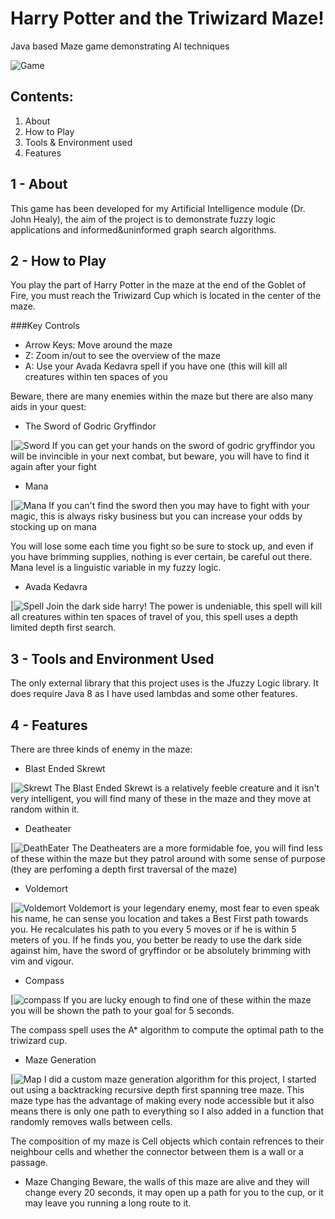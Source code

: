 # Harry Potter and the Triwizard Maze!

Java based Maze game demonstrating AI techniques

![Game](http://i.imgur.com/Rmheada.png)


Contents:
---------
1. About
2. How to Play
3. Tools & Environment used
4. Features

1 - About
---
This game has been developed for my Artificial Intelligence module (Dr. John Healy), the aim of the project is to demonstrate fuzzy logic applications and informed&uninformed graph search algorithms.

2 - How to Play
---
You play the part of Harry Potter in the maze at the end of the Goblet of Fire, you must reach the Triwizard Cup which is located in the center of the maze.

###Key Controls
* Arrow Keys: Move around the maze
* Z: Zoom in/out to see the overview of the maze
* A: Use your Avada Kedavra spell if you have one (this will kill all creatures within ten spaces of you

Beware, there are many enemies within the maze but there are also many aids in your quest:

* The Sword of Godric Gryffindor

|![Sword](http://i.imgur.com/Dw5e4pU.png)
If you can get your hands on the sword of godric gryffindor you will be invincible in your next combat, but beware, you will have to find it again after your fight

* Mana

|![Mana](http://i.imgur.com/swhnJ5c.png)
If you can't find the sword then you may have to fight with your magic, this is always risky business but you can increase your odds by stocking up on mana

You will lose some each time you fight so be sure to stock up, and even if you have brimming supplies, nothing is ever certain, be careful out there. Mana level is a linguistic variable in my fuzzy logic.

* Avada Kedavra

|![Spell](http://i.imgur.com/EoJtPPd.png)
Join the dark side harry! The power is undeniable, this spell will kill all creatures within ten spaces of travel of you, this spell uses a depth limited depth first search.

3 - Tools and Environment Used
---
The only external library that this project uses is the Jfuzzy Logic library. It does require Java 
8 as I have used lambdas and some other features.

4 - Features
---
There are three kinds of enemy in the maze:

* Blast Ended Skrewt

|![Skrewt](http://i.imgur.com/5zYNZGo.png)
The Blast Ended Skrewt is a relatively feeble creature and it isn't very intelligent, you will find many of these in the maze and they move at random within it.

* Deatheater

|![DeathEater](http://i.imgur.com/aydO3bb.png)
The Deatheaters are a more formidable foe, you will find less of these within the maze but they patrol around with some sense of purpose (they are perfoming a depth first traversal of the maze)

* Voldemort

|![Voldemort](http://i.imgur.com/O89Z4UW.png)
Voldemort is your legendary enemy, most fear to even speak his name, he can sense you location and takes a Best First path towards you. He recalculates his path to you every 5 moves or if he is within 5 meters of you. If he finds you, you better be ready to use the dark side against him, have the sword of gryffindor or be absolutely brimming with vim and vigour.

* Compass

|![compass](http://i.imgur.com/BOwYZWN.png)
If you are lucky enough to find one of these within the maze you will be shown the path to your goal for 5 seconds.

The compass spell uses the A* algorithm to compute the optimal path to the triwizard cup.

* Maze Generation

|![Map](http://i.imgur.com/mK515yh.png)
I did a custom maze generation algorithm for this project, I started out using a backtracking recursive depth first spanning tree maze. This maze type has the advantage of making every node accessible but it also means there is only one path to everything so I also added in a function that randomly removes walls between cells.

The composition of my maze is Cell objects which contain refrences to their neighbour cells and whether the connector between them is a wall or a passage.

* Maze Changing
Beware, the walls of this maze are alive and they will change every 20 seconds, it may open up a path for you to the cup, or it may leave you running a long route to it.
